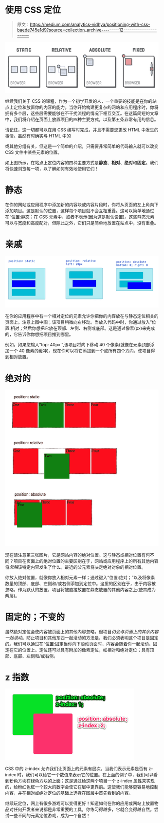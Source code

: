 # 使用 CSS 定位

> 原文：<https://medium.com/analytics-vidhya/positioning-with-css-baede745e1d9?source=collection_archive---------12----------------------->

![](img/fb5388d1c16c53f1d3b183f97370b47b.png)

继续我们关于 CSS 的课程，作为一个初学开发的人，一个重要的技能是在你的站点上定位和放置你的内容的能力。当你开始构建更复杂的网站和应用程序时，你将拥有多个层，这些层需要能够在不干扰流程的情况下相互交互。在这篇简短的文章中，我们将介绍在页面上放置项目的四种主要方式，以及第五条非常有用的信息。

请记住，这一切都可以在用 CSS 编写时完成，并且不需要您更改 HTML 中发生的事情。虽然有时确实与 HTML 中的

或其他分组有关，但这是一个简单的介绍，只需要非常简单的代码输入就可以改变 CSS 文件中某些元素的位置。

如上图所示，在站点上定位内容的四种主要方式是**静态**、**相对**、**绝对**和**固定**。我们将快速浏览每一项，以了解如何有效地使用它们！

# 静态

在你的网站或应用程序中添加新的内容块或内容片段时，你将从页面的左上角向下添加项目。这是默认的位置，这样每个项目就不会互相重叠。这可以简单地通过在“位置:静态；在 CSS 元素中，或者不表示(因为这是默认设置)。这些静态元素可以与宽度和高度配对，但除此之外，它们只是简单地放置在站点中，没有重叠。

# 亲戚

![](img/bd93748880ad18b813a077f29412e39e.png)

在你的应用程序中有一个相对定位的元素允许你把你的内容放在与静态定位相关的页面上。注意上图中图；该项目稍微向右移动。当放入代码中时，你通过放入“位置:相对；然后你想把它放在顶部、左侧、右侧或底部。这是通过像素(px)来完成的，它告诉你你想把项目推到哪里。

例如，如果您输入“top: 40px ”,该项目将向下移动 40 个像素(就像在元素顶部添加一个 40 像素的缓冲)。现在你可以将它添加到一个或所有四个方向，使项目得到相对放置。

# 绝对的

![](img/d6fc54e792733c51b07d724dde93a270.png)

现在请注意第三张图片，它是网站内容的绝对位置。这与静态或相对位置有何不同？项目在页面上的绝对位置的主要区别在于，网站或应用程序上的所有其他内容将*忽略*该特定内容发生了什么。最近的父元素将决定绝对对象的相对位置。

你放入绝对位置，就像你放入相对元素一样；通过键入“位置:绝对；”以及将像素数量的顶部、底部、左侧和/或右侧添加到定位中。这里的区别在于，由于内容被忽略，作为默认的放置，项目将被直接放置在静态放置的其他内容之上(使其成为两层)。

# 固定的；不变的

虽然绝对定位会使内容被页面上的其他内容忽略，但项目*仍会与页面上的其余内容一起滚动*。防止项目和其他东西一起滚动的方法是，我们必须表明这个项目是固定的。我们可以通过在“位置:固定当你向下滚动页面时，内容会随着你一起滚动，固定在它的位置上。定位还可以具有附加的像素定位，如相对和绝对定位；具有顶部、底部、左侧和/或右侧。

# z 指数

![](img/7d6f3c9d265c749d42c98c8e7199cb24.png)

CSS 中的 z-index 允许我们让页面上的元素有层次。当我们表示元素是否有 z-index 时，我们可以给它一个数值来表示它的位置。在上面的例子中，我们可以看到粉色方块在绿色方块的上面；这是通过给这两个项目一个 z-index 属性来实现的，给粉红色框一个较大的数字会使它在层中更靠前。这使我们能够更容易地控制内容，并在相对或绝对定位的基础上选择在图层中首先看到的内容。

继续玩定位，网上有很多游戏可以变得更好！知道如何在你的应用或网站上放置物品对任何开发者来说都是非常重要的工具，你练习得越多，它就会变得越自然。尝试一些不同的元素定位游戏，成为一个自然！
